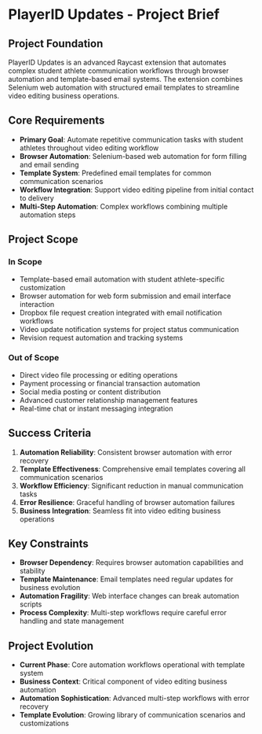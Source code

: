 # PlayerID Updates - Project Brief

## Project Foundation
PlayerID Updates is an advanced Raycast extension that automates complex student athlete communication workflows through browser automation and template-based email systems. The extension combines Selenium web automation with structured email templates to streamline video editing business operations.

## Core Requirements
- **Primary Goal**: Automate repetitive communication tasks with student athletes throughout video editing workflow
- **Browser Automation**: Selenium-based web automation for form filling and email sending
- **Template System**: Predefined email templates for common communication scenarios
- **Workflow Integration**: Support video editing pipeline from initial contact to delivery
- **Multi-Step Automation**: Complex workflows combining multiple automation steps

## Project Scope
### In Scope
- Template-based email automation with student athlete-specific customization
- Browser automation for web form submission and email interface interaction
- Dropbox file request creation integrated with email notification workflows
- Video update notification systems for project status communication
- Revision request automation and tracking systems

### Out of Scope
- Direct video file processing or editing operations
- Payment processing or financial transaction automation
- Social media posting or content distribution
- Advanced customer relationship management features
- Real-time chat or instant messaging integration

## Success Criteria
1. **Automation Reliability**: Consistent browser automation with error recovery
2. **Template Effectiveness**: Comprehensive email templates covering all communication scenarios
3. **Workflow Efficiency**: Significant reduction in manual communication tasks
4. **Error Resilience**: Graceful handling of browser automation failures
5. **Business Integration**: Seamless fit into video editing business operations

## Key Constraints
- **Browser Dependency**: Requires browser automation capabilities and stability
- **Template Maintenance**: Email templates need regular updates for business evolution
- **Automation Fragility**: Web interface changes can break automation scripts
- **Process Complexity**: Multi-step workflows require careful error handling and state management

## Project Evolution
- **Current Phase**: Core automation workflows operational with template system
- **Business Context**: Critical component of video editing business automation
- **Automation Sophistication**: Advanced multi-step workflows with error recovery
- **Template Evolution**: Growing library of communication scenarios and customizations
